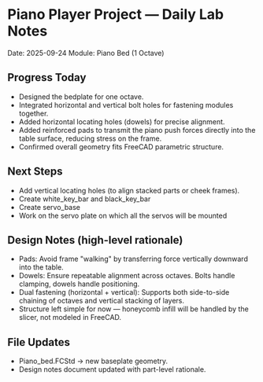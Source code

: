 # Piano Player Project — Daily Lab Notes
Date: 2025-09-24
Module: Piano Bed (1 Octave)

## Progress Today
- Designed the bedplate for one octave.
- Integrated horizontal and vertical bolt holes for fastening modules together.
- Added horizontal locating holes (dowels) for precise alignment.
- Added reinforced pads to transmit the piano push forces directly into the table surface, reducing stress on the frame.
- Confirmed overall geometry fits FreeCAD parametric structure.

## Next Steps
- Add vertical locating holes (to align stacked parts or cheek frames).
- Create white_key_bar and black_key_bar
- Create servo_base
- Work on the servo plate on which all the servos will be mounted

## Design Notes (high-level rationale)
- Pads: Avoid frame "walking" by transferring force vertically downward into the table.
- Dowels: Ensure repeatable alignment across octaves. Bolts handle clamping, dowels handle positioning.
- Dual fastening (horizontal + vertical): Supports both side-to-side chaining of octaves and vertical stacking of layers.
- Structure left simple for now — honeycomb infill will be handled by the slicer, not modeled in FreeCAD.

## File Updates
- Piano_bed.FCStd → new baseplate geometry.
- Design notes document updated with part-level rationale.
